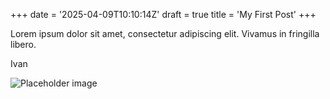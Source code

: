 +++
date = '2025-04-09T10:10:14Z'
draft = true
title = 'My First Post'
+++

Lorem ipsum dolor sit amet, consectetur adipiscing elit. Vivamus in fringilla libero.

Ivan 

![Placeholder image](/images/gohugo-default-sample-hero-image.jpg)
